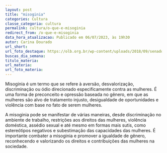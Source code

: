 ```yaml
---
layout: post
title: "misoginia"
categories: Cultura
classe_categoria: cultura
permalink: cultura/o-que-e-misoginia
redirect_from: /o-que-e-misoginia
data_hora_atualizacao: Publicado em 06/07/2023, às 19h30
autor: Carina Dourado
url_short: 
url_foto_destaque: https://olb.org.br/wp-content/uploads/2018/09/senador.jpg
buscas_dia_semana: 
titulo_materia: 
url_materia: 
url_foto_materia: 
---
```

Misoginia é um termo que se refere à aversão, desvalorização, discriminação ou ódio direcionado especificamente contra as mulheres. É uma forma de preconceito e opressão baseada no gênero, em que as mulheres são alvo de tratamento injusto, desigualdade de oportunidades e violência com base no fato de serem mulheres. 

A misoginia pode se manifestar de várias maneiras, desde discriminação no ambiente de trabalho, restrições aos direitos das mulheres, violência doméstica, assédio sexual e até mesmo em formas mais sutis, como estereótipos negativos e subestimação das capacidades das mulheres. É importante combater a misoginia e promover a igualdade de gênero, reconhecendo e valorizando os direitos e contribuições das mulheres na sociedade.


